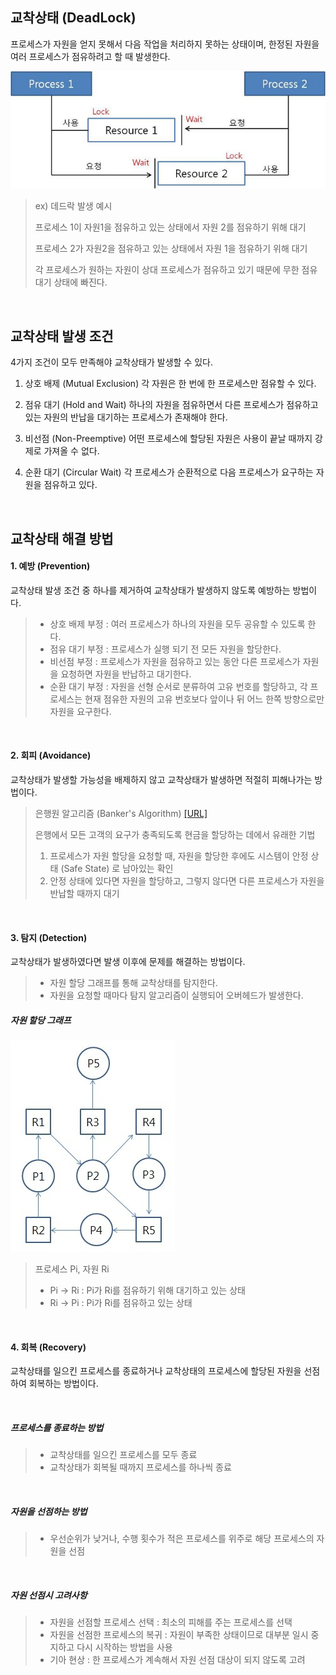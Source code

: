 ## 교착상태 (DeadLock)
프로세스가 자원을 얻지 못해서 다음 작업을 처리하지 못하는 상태이며, 한정된 자원을 여러 프로세스가 점유하려고 할 때 발생한다.

<img src="../img/deadlock.jpeg">

> ex) 데드락 발생 예시
>
> 프로세스 1이 자원1을 점유하고 있는 상태에서 자원 2를 점유하기 위해 대기  
>
> 프로세스 2가 자원2을 점유하고 있는 상태에서 자원 1을 점유하기 위해 대기
>
> 각 프로세스가 원하는 자원이 상대 프로세스가 점유하고 있기 때문에 무한 점유 대기 상태에 빠진다.


<br />


## 교착상태 발생 조건
4가지 조건이 모두 만족해야 교착상태가 발생할 수 있다.

1. 상호 배제 (Mutual Exclusion)
각 자원은 한 번에 한 프로세스만 점유할 수 있다.
  
2. 점유 대기 (Hold and Wait)
하나의 자원을 점유하면서 다른 프로세스가 점유하고 있는 자원의 반납을 대기하는 프로세스가 존재해야 한다.
  
3. 비선점 (Non-Preemptive)
어떤 프로세스에 할당된 자원은 사용이 끝날 때까지 강제로 가져올 수 없다.
  
4. 순환 대기 (Circular Wait)
각 프로세스가 순환적으로 다음 프로세스가 요구하는 자원을 점유하고 있다.


<br />


## 교착상태 해결 방법
#### 1. 예방 (Prevention)  
교착상태 발생 조건 중 하나를 제거하여 교착상태가 발생하지 않도록 예방하는 방법이다.

> - 상호 배제 부정 : 여러 프로세스가 하나의 자원을 모두 공유할 수 있도록 한다.
> - 점유 대기 부정 : 프로세스가 실행 되기 전 모든 자원을 할당한다.
> - 비선점 부정 : 프로세스가 자원을 점유하고 있는 동안 다른 프로세스가 자원을 요청하면 자원을 반납하고 대기한다.
> - 순환 대기 부정 : 자원을 선형 순서로 분류하여 고유 번호를 할당하고, 각 프로세스는 현재 점유한 자원의 고유 번호보다 앞이나 뒤 어느 한쪽 방향으로만 자원을 요구한다.
  
<br />
  
#### 2. 회피 (Avoidance)  
교착상태가 발생할 가능성을 배제하지 않고 교착상태가 발생하면 적절히 피해나가는 방법이다.

> 은행원 알고리즘 (Banker's Algorithm) [[URL]](https://jhnyang.tistory.com/102)  
>
> 은행에서 모든 고객의 요구가 충족되도록 현금을 할당하는 데에서 유래한 기법  
> 1. 프로세스가 자원 할당을 요청할 때, 자원을 할당한 후에도 시스템이 안정 상태 (Safe State) 로 남아있는 확인  
> 2. 안정 상태에 있다면 자원을 할당하고, 그렇지 않다면 다른 프로세스가 자원을 반납할 때까지 대기  

<br />

#### 3. 탐지 (Detection)  
교착상태가 발생하였다면 발생 이후에 문제를 해결하는 방법이다.

> - 자원 할당 그래프를 통해 교착상태를 탐지한다.
> - 자원을 요청할 때마다 탐지 알고리즘이 실행되어 오버헤드가 발생한다.
  
##### 자원 할당 그래프

<img src="../img/resourceallocgraph.jpeg">

> 프로세스 Pi, 자원 Ri  
> - Pi → Ri : Pi가 Ri를 점유하기 위해 대기하고 있는 상태  
> - Ri → Pi : Pi가 Ri를 점유하고 있는 상태  

<br />
  
#### 4. 회복 (Recovery)  
교착상태를 일으킨 프로세스를 종료하거나 교착상태의 프로세스에 할당된 자원을 선점하여 회복하는 방법이다.

<br />

##### 프로세스를 종료하는 방법  
> - 교착상태를 일으킨 프로세스를 모두 종료  
> - 교착상태가 회복될 때까지 프로세스를 하나씩 종료  
  
<br />

##### 자원을 선점하는 방법  
> - 우선순위가 낮거나, 수행 횟수가 적은 프로세스를 위주로 해당 프로세스의 자원을 선점  

<br />

##### 자원 선점시 고려사항  
> - 자원을 선점할 프로세스 선택 : 최소의 피해를 주는 프로세스를 선택  
> - 자원을 선점한 프로세스의 복귀 : 자원이 부족한 상태이므로 대부분 일시 중지하고 다시 시작하는 방법을 사용  
> - 기아 현상 : 한 프로세스가 계속해서 자원 선점 대상이 되지 않도록 고려  
